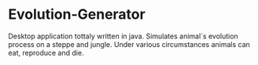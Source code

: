 # Evolution-Generator
Desktop application tottaly written in java. Simulates animal`s evolution process on a steppe and jungle.
Under various circumstances animals can eat, reproduce and die.
